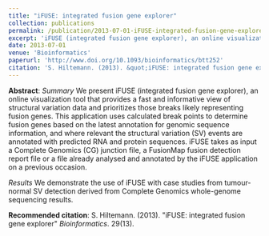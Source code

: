 ```yaml
---
title: "iFUSE: integrated fusion gene explorer"
collection: publications
permalink: /publication/2013-07-01-iFUSE-integrated-fusion-gene-explorer
excerpt: 'iFUSE (integrated fusion gene explorer), an online visualization tool that provides a fast and informative view of structural variation data.'
date: 2013-07-01
venue: 'Bioinformatics'
paperurl: 'http://www.doi.org/10.1093/bioinformatics/btt252'
citation: 'S. Hiltemann. (2013). &quot;iFUSE: integrated fusion gene explorer&quot; <i>Bioinformatics</i>. 29(13).'
---
```

**Abstract**:
*Summary*
We present iFUSE (integrated fusion gene explorer), an online visualization tool that provides a fast and informative view of structural variation data and prioritizes those breaks likely representing fusion genes. This application uses calculated break points to determine fusion genes based on the latest annotation for genomic sequence information, and where relevant the structural variation (SV) events are annotated with predicted RNA and protein sequences. iFUSE takes as input a Complete Genomics (CG) junction file, a FusionMap fusion detection report file or a file already analysed and annotated by the iFUSE application on a previous occasion.

*Results*
We demonstrate the use of iFUSE with case studies from tumour-normal SV detection derived from Complete Genomics whole-genome sequencing results.

**Recommended citation**: S. Hiltemann. (2013). "iFUSE: integrated fusion gene explorer" <i>Bioinformatics</i>. 29(13).